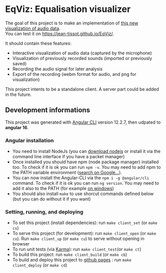 # EqViz: Equalisation visualizer

The goal of this project is to make an implementation of [this new visualization of audio data](https://hal.archives-ouvertes.fr/hal-01807481).  
You can test it on https://jean-tissot.github.io/EqViz/.  

It should contain these features:

- Interactive visualization of audio data (captured by the microphone)
- Visualization of previously recorded sounds (imported or previously saved)
- Recording the audio signal for later analysis
- Export of the recording (webm format for audio, and png for visualization)

This project intents to be a standalone client. A server part could be added in the future.

## Development informations

This project was generated with [Angular CLI](https://github.com/angular/angular-cli) version 12.2.7, then udpated to **angular 16**.

### Angular installation

- You need to install NodeJs (you can [download nodejs](https://nodejs.org/en/download/) or install it via the command line interface if you have a packet manager)
- Once installed you should have npm (node package manager) installed too. To check if it is ok you can run `npm -v`. You may need to add npm to the PATH variable environment ([search on Google...](https://www.google.com/search?q=add+npm+to+path)).
- You can now install the Angular-CLI via the `npm i -g @angular/cli` command. To check if it is ok you can run `ng version`. You may need to add it also to the PATH (for example [on windows](https://stackoverflow.com/questions/37991556/ng-is-not-recognized-as-an-internal-or-external-command))
- You should also install `make` to use shorcut commands defined below (but you can do without it if you want)

### Setting, running, and deploying

- To set this project (install dependencies): run `make client_set` (or `make cs`)
- To serve this project (for development): run `make client_open` (or `make co`). Run `make client_up` (or `make cu`) to serve without opening in browser
- To run unit tests (via [Karma](https://karma-runner.github.io)): run `make client_test`(or `make ct`)
- To build this project: run `make client_build` (or `make cb`)
- To build and deploy this project to [github pages](https://jean-tissot.github.io/EqViz/) : run `make client_deploy` (or `make cd`)
